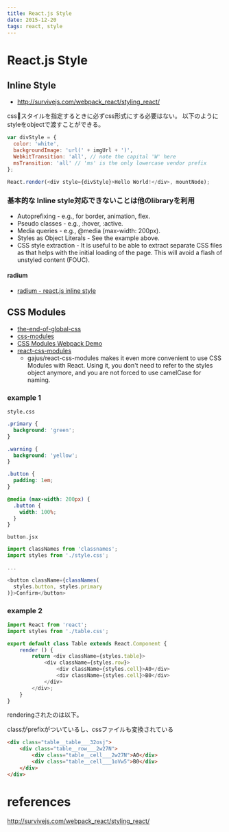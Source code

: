 ```yaml
---
title: React.js Style
date: 2015-12-20
tags: react, style
---
```


React.js Style
================

## Inline Style

+ <http://survivejs.com/webpack_react/styling_react/>

cssスタイルを指定するときに必ずcss形式にする必要はない。
以下のようにstyleをobjectで渡すことができる。

```js
var divStyle = {
  color: 'white',
  backgroundImage: 'url(' + imgUrl + ')',
  WebkitTransition: 'all', // note the capital 'W' here
  msTransition: 'all' // 'ms' is the only lowercase vendor prefix
};

React.render(<div style={divStyle}>Hello World!</div>, mountNode);
```

### 基本的な Inline style対応できないことは他のlibraryを利用 

+ Autoprefixing - e.g., for border, animation, flex.
+ Pseudo classes - e.g., :hover, :active.
+ Media queries - e.g., @media (max-width: 200px).
+ Styles as Object Literals - See the example above.
+ CSS style extraction - It is useful to be able to extract separate CSS files as that helps with the initial loading of the page. This will avoid a flash of unstyled content (FOUC).

#### radium
 
+ [radium - react.js inline style](http://stack.formidable.com/radium/)

## CSS Modules

+ [the-end-of-global-css](https://medium.com/seek-ui-engineering/the-end-of-global-css-90d2a4a06284#.kksvce3fi)
+ [css-modules](https://github.com/css-modules/css-modules)
+ [CSS Modules Webpack Demo](http://survivejs.com/webpack_react/styling_react/)
+ [react-css-modules](https://github.com/gajus/react-css-modules)
  + gajus/react-css-modules makes it even more convenient to use CSS Modules with React. Using it, you don't need to refer to the styles object anymore, and you are not forced to use camelCase for naming.


### example 1

``style.css``

```css
.primary {
  background: 'green';
}

.warning {
  background: 'yellow';
}

.button {
  padding: 1em;
}

@media (max-width: 200px) {
  .button {
    width: 100%;
  }
}

```

``button.jsx``

```js
import classNames from 'classnames';
import styles from './style.css';

...

<button className={classNames(
  styles.button, styles.primary
)}>Confirm</button>
```

### example 2 

```js
import React from 'react';
import styles from './table.css';

export default class Table extends React.Component {
    render () {
        return <div className={styles.table}>
            <div className={styles.row}>
                <div className={styles.cell}>A0</div>
                <div className={styles.cell}>B0</div>
            </div>
        </div>;
    }
}
```

renderingされたのは以下。

classがprefixがついているし、cssファイルも変換されている

```html
<div class="table__table___32osj">
    <div class="table__row___2w27N">
        <div class="table__cell___2w27N">A0</div>
        <div class="table__cell___1oVw5">B0</div>
    </div>
</div>
```



# references

<http://survivejs.com/webpack_react/styling_react/>
